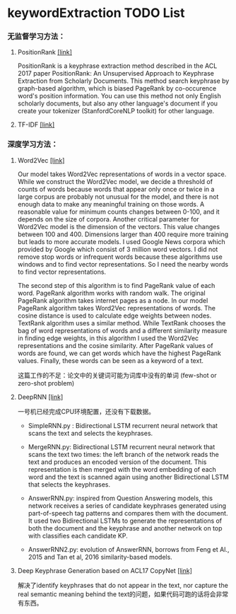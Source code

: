 # keywordExtraction TODO List

### 无监督学习方法：

1. PositionRank [\[link\]](https://github.com/ymym3412/position-rank)

   PositionRank is a keyphrase extraction method described in the ACL 2017 paper PositionRank: An Unsupervised Approach to Keyphrase Extraction from Scholarly Documents. This method search keyphrase by graph-based algorithm, which is biased PageRank by co-occurence word's position information. You can use this method not only English scholarly documents, but also any other language's document if you create your tokenizer (StanfordCoreNLP toolkit) for other language.

2. TF-IDF [\[link\]](https://github.com/titipata/keyphrase_extraction)

### 深度学习方法：

1. Word2Vec [\[link\]](https://github.com/bguvenc/keyword_extraction)

   Our model takes Word2Vec representations of words in a vector space. While we construct the Word2Vec model, we decide a threshold of counts of words because words that appear only once or twice in a large corpus are probably not unusual for the model, and there is not enough data to make any meaningful training on those words. A reasonable value for minimum counts changes between 0-100, and it depends on the size of corpora. Another critical parameter for Word2Vec model is the dimension of the vectors. This value changes between 100 and 400. Dimensions larger than 400 require more training but leads to more accurate models. I used Google News corpora which provided by Google which consist of 3 million word vectors. I did not remove stop words or infrequent words because these algorithms use windows and to find vector representations. So I need the nearby words to find vector representations.

   The second step of this algorithm is to find PageRank value of each word. PageRank algorithm works with random walk. The original PageRank algorithm takes internet pages as a node. In our model PageRank algorithm takes Word2Vec representations of words. The cosine distance is used to calculate edge weights between nodes. TextRank algorithm uses a similar method. While TextRank chooses the bag of word representations of words and a different similarity measure in finding edge weights, in this algorithm I used the Word2Vec representations and the cosine similarity. After PageRank values of words are found, we can get words which have the highest PageRank values. Finally, these words can be seen as a keyword of a text.

   这篇工作的不足：论文中的关键词可能为词库中没有的单词 (few-shot or zero-shot problem)

2. DeepRNN [\[link\]](https://github.com/basaldella/deepkeyphraseextraction)

   一号机已经完成CPU环境配置，还没有下载数据。

   - SimpleRNN.py : Bidirectional LSTM recurrent neural network that scans the text and selects the keyphrases. 

   - MergeRNN.py: Bidirectional LSTM recurrent neural network that scans the text two times: the left branch of the network reads the text and produces an encoded version of the document. This representation is then merged with the word embedding of each word and the text is scanned again using another Bidirectional LSTM that selects the keyphrases. 

   - AnswerRNN.py: inspired from Question Answering models, this network receives a series of candidate keyphrases generated using part-of-speech tag patterns and compares them with the document. It used two Bidirectional LSTMs to generate the representations of both the document and the keyphrase and another network on top with classifies each candidate KP. 

   - AnswerRNN2.py: evolution of AnswerRNN, borrows from Feng et Al., 2015 and Tan et al, 2016 similarity-based models.

3. Deep Keyphrase Generation based on ACL17 CopyNet [\[link\]](https://github.com/killa1218/CopyRNN-Keyword-Extraction)

   解决了identify keyphrases that do not appear in the text, nor capture the real semantic meaning behind the text的问题，如果代码可跑的话将会非常有东西。

